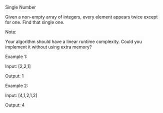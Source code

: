 Single Number

Given a non-empty array of integers, every element appears twice except for one. Find that single one.

Note:

Your algorithm should have a linear runtime complexity. Could you implement it without using extra memory?

Example 1:

Input: [2,2,1]

Output: 1

Example 2:

Input: [4,1,2,1,2]

Output: 4

